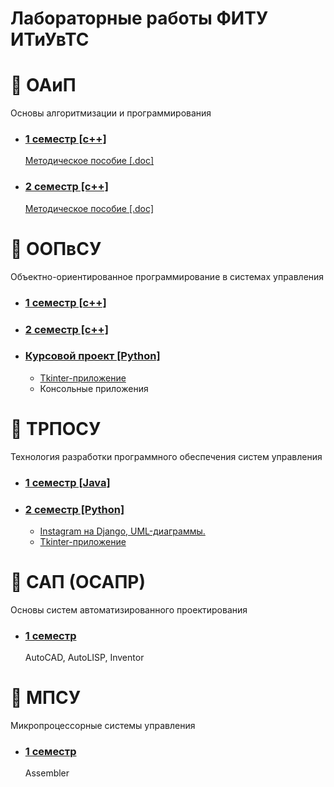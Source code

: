 # Лабораторные работы ФИТУ ИТиУвТС

# 📗 ОАиП

Основы алгоритмизации и программирования

- ### [1 семестр [c++]](/oaip/sem1/)
  [Методическое пособие [.doc]](https://www.bsuir.by/m/12_100229_1_60461.doc)
- ### [2 семестр [c++]](/oaip/sem2/)
  [Методическое пособие [.doc]](https://www.bsuir.by/m/12_100229_1_123675.doc)

# 📘 ООПвСУ

Объектно-ориентированное программирование в системах управления

- ### [1 семестр [c++]](/oop/sem1/)
- ### [2 семестр [c++]](/oop/sem2/)
- ### [Курсовой проект [Python]](/oop/kursach/)
  - [Tkinter-приложение](/oop/kursach/Task%203/)
  - Консольные приложения

# 📕 ТРПОСУ

Технология разработки программного обеспечения систем управления

- ### [1 семестр [Java]](/trposu/sem1/)
- ### [2 семестр [Python]](/trposu/sem2/)
  - [Instagram на Django, UML-диаграммы.](/trposu/sem2/django_instagram/)
  - [Tkinter-приложение](/trposu/sem2/post_sorting/)

# 📒 САП (ОСАПР)

Основы систем автоматизированного проектирования

- ### [1 семестр](/osapr/)
  AutoCAD, AutoLISP, Inventor

# 📙 МПСУ

Микропроцессорные системы управления

- ### [1 семестр](/mpsu/)
  Assembler
